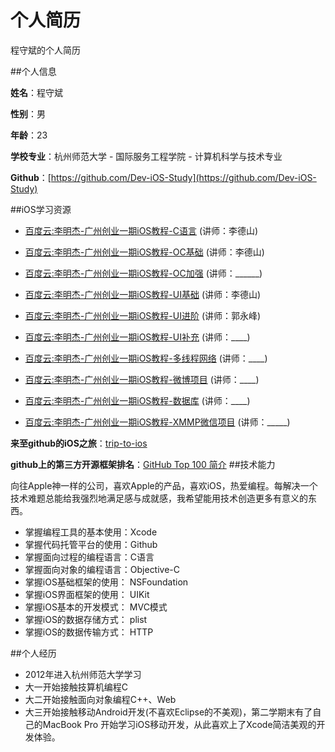 个人简历
=======
程守斌的个人简历

##个人信息

**姓名**：程守斌

**性别**：男

**年龄**：23

**学校专业**：杭州师范大学 - 国际服务工程学院 - 计算机科学与技术专业

**Github**：[https://github.com/Dev-iOS-Study](https://github.com/Dev-iOS-Study)

##iOS学习资源

  * [百度云:李明杰-广州创业一期iOS教程-C语言](http://pan.baidu.com/s/1o6Adah8)        (讲师：李德山)   
  
  * [百度云:李明杰-广州创业一期iOS教程-OC基础](http://pan.baidu.com/s/1dD4VHy5)       (讲师：李德山) 
 
  * [百度云:李明杰-广州创业一期iOS教程-OC加强](http://pan.baidu.com/s/1ogQfG)         (讲师：______) 

  * [百度云:李明杰-广州创业一期iOS教程-UI基础](http://pan.baidu.com/s/1jG511Jo)       (讲师：李德山)

  * [百度云:李明杰-广州创业一期iOS教程-UI进阶](http://pan.baidu.com/s/1hqm8GSG)       (讲师：郭永峰)

  * [百度云:李明杰-广州创业一期iOS教程-UI补充](http://pan.baidu.com/s/1sjFwDHz)       (讲师：____)

  * [百度云:李明杰-广州创业一期iOS教程-多线程网络](http://pan.baidu.com/s/1gdIyQAn)   (讲师：____)

  * [百度云:李明杰-广州创业一期iOS教程-微博项目](http://pan.baidu.com/s/1c0r07qo)     (讲师：____)

  * [百度云:李明杰-广州创业一期iOS教程-数据库](http://pan.baidu.com/s/1eQlqQFC)       (讲师：____)

  * [百度云:李明杰-广州创业一期iOS教程-XMMP微信项目](http://pan.baidu.com/s/1kTB5hcj) (讲师：_____)

**来至github的iOS之旅**：[trip-to-ios](https://github.com/Dev-iOS-Study/trip-to-iOS)

**github上的第三方开源框架排名**：[GitHub Top 100 简介](https://github.com/Dev-iOS-Study/trip-to-iOS/blob/master/Top-100.md)
##技术能力

向往Apple神一样的公司，喜欢Apple的产品，喜欢iOS，热爱编程。每解决一个技术难题总能给我强烈地满足感与成就感，我希望能用技术创造更多有意义的东西。

* 掌握编程工具的基本使用：Xcode
* 掌握代码托管平台的使用：Github
* 掌握面向过程的编程语言：C语言
* 掌握面向对象的编程语言：Objective-C
* 掌握iOS基础框架的使用： NSFoundation
* 掌握iOS界面框架的使用： UIKit
* 掌握iOS基本的开发模式： MVC模式
* 掌握iOS的数据存储方式： plist
* 掌握iOS的数据传输方式： HTTP

##个人经历

* 2012年进入杭州师范大学学习
* 大一开始接触技算机编程C
* 大二开始接触面向对象编程C++、Web
* 大三开始接触移动Android开发(不喜欢Eclipse的不美观)，第二学期末有了自己的MacBook Pro 开始学习iOS移动开发，从此喜欢上了Xcode简洁美观的开发体验。
